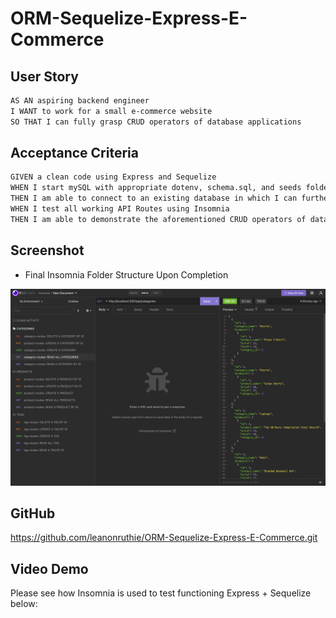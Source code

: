 # ORM-Sequelize-Express-E-Commerce


## User Story

```md
AS AN aspiring backend engineer
I WANT to work for a small e-commerce website 
SO THAT I can fully grasp CRUD operators of database applications
```

## Acceptance Criteria

```md
GIVEN a clean code using Express and Sequelize
WHEN I start mySQL with appropriate dotenv, schema.sql, and seeds folder
THEN I am able to connect to an existing database in which I can further CREATE, READ, UPDATE and DELETE existing data 
WHEN I test all working API Routes using Insomnia
THEN I am able to demonstrate the aforementioned CRUD operators of database applications
```

## Screenshot
* Final Insomnia Folder Structure Upon Completion
<img src="./Assets/Screen%20Shot%202022-09-22%20at%205.31.36%20PM.png">

## GitHub
<a href="https://github.com/leanonruthie/ORM-Sequelize-Express-E-Commerce.git">https://github.com/leanonruthie/ORM-Sequelize-Express-E-Commerce.git</a>

## Video Demo
Please see how Insomnia is used to test functioning Express + Sequelize below:
